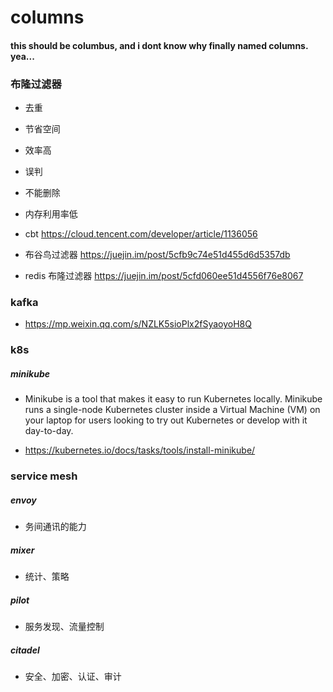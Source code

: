 # columns
#### this should be columbus, and i dont know why finally named columns. yea...


### 布隆过滤器
- 去重
- 节省空间
- 效率高

- 误判
- 不能删除
- 内存利用率低

- cbt https://cloud.tencent.com/developer/article/1136056
- 布谷鸟过滤器 https://juejin.im/post/5cfb9c74e51d455d6d5357db

- redis 布隆过滤器 https://juejin.im/post/5cfd060ee51d4556f76e8067

### kafka

- https://mp.weixin.qq.com/s/NZLK5sioPlx2fSyaoyoH8Q

### k8s

##### minikube

- Minikube is a tool that makes it easy to run Kubernetes locally. Minikube runs a single-node Kubernetes cluster inside a Virtual Machine (VM) on your laptop for users looking to try out Kubernetes or develop with it day-to-day.

- https://kubernetes.io/docs/tasks/tools/install-minikube/

### service mesh

##### envoy

- 务间通讯的能力

##### mixer

- 统计、策略

##### pilot

- 服务发现、流量控制

##### citadel

- 安全、加密、认证、审计
